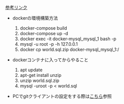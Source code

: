[参考リンク](https://qiita.com/TAMIYAN/items/ed9ec892d91e5af962c6)
* dockerの環境構築方法
  1. docker-compose build
  2. docker-compose up -d
  3. docker exec -it docker-mysql_mysql_1 bash -p
  4. mysql -u root -p -h 127.0.0.1
  5. docker cp world.sql.zip docker-mysql_mysql_1:/
   
* dockerコンテナに入ってからやること
  1. apt update
  2. apt-get install unzip
  3. unzip world.sql.zip
  4. mysql -uroot -p  < world.sql
   
* PCでgitクライアントの設定をする際は[こちら](https://qiita.com/zaki-yama/items/bfb0c2bef516af58c3fa)参照
